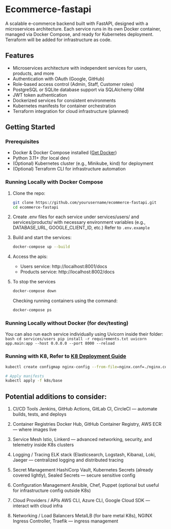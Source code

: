 # Ecommerce-fastapi
A scalable e-commerce backend built with FastAPI, designed with a microservices architecture. Each service runs in its own Docker container, managed via Docker Compose, and ready for Kubernetes deployment. Terraform will be added for infrastructure as code.


## Features
- Microservices architecture with independent services for users, products, and more
- Authentication with OAuth (Google, GitHub)
- Role-based access control (Admin, Staff, Customer roles)
- PostgreSQL or SQLite database support via SQLAlchemy ORM
- JWT token authentication
- Dockerized services for consistent environments
- Kubernetes manifests for container orchestration
- Terraform integration for cloud infrastructure (planned)

## Getting Started

### Prerequisites

- Docker & Docker Compose installed ([Get Docker](https://docs.docker.com/get-docker/))
- Python 3.11+ (for local dev)
- (Optional) Kubernetes cluster (e.g., Minikube, kind) for deployment
- (Optional) Terraform CLI for infrastructure automation


### Running Locally with Docker Compose

1. Clone the repo:

   ```bash
   git clone https://github.com/yourusername/ecommerce-fastapi.git
   cd ecommerce-fastapi
   ```

2. Create .env files for each service under services/users/ and services/products/ with necessary environment variables (e.g., DATABASE_URL, GOOGLE_CLIENT_ID, etc.) Refer to `.env.example`

3. Build and start the services:
    ```bash
    docker-compose up --build
    ```

4. Access the apis:
    - Users service: http://localhost:8001/docs
    - Products service: http://localhost:8002/docs

5. To stop the services
    ```bash
    docker-compose down
    ```

    Checking running containers using the command:
    ```bash
    docker-compose ps
    ```

### Running Locally without Docker (for dev/testing)
You can also run each service individually using Uvicorn inside their folder:
    ```bash
    cd services/users
    pip install -r requirements.txt
    uvicorn app.main:app --host 0.0.0.0 --port 8000 --reload
    ```

### Running with K8, Refer to [K8 Deployment Guide](k8-deployment-guide.md)
```bash
kubectl create configmap nginx-config --from-file=nginx.conf=./nginx.conf

# Apply manifests
kubectl apply -f k8s/base
```


## Potential additions to consider:
1. CI/CD Tools
Jenkins, GitHub Actions, GitLab CI, CircleCI — automate builds, tests, and deploys

2. Container Registries
Docker Hub, GitHub Container Registry, AWS ECR — where images live

3. Service Mesh
Istio, Linkerd — advanced networking, security, and telemetry inside K8s clusters

4. Logging / Tracing
ELK stack (Elasticsearch, Logstash, Kibana), Loki, Jaeger — centralized logging and distributed tracing

5. Secret Management
HashiCorp Vault, Kubernetes Secrets (already covered lightly), Sealed Secrets — secure sensitive config

6. Configuration Management
Ansible, Chef, Puppet (optional but useful for infrastructure config outside K8s)

7. Cloud Providers / APIs
AWS CLI, Azure CLI, Google Cloud SDK — interact with cloud infra

8. Networking / Load Balancers
MetalLB (for bare metal K8s), NGINX Ingress Controller, Traefik — ingress management


